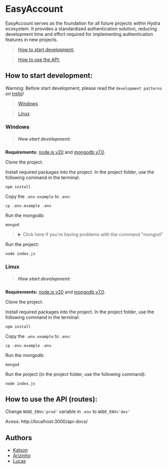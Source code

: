 # EasyAccount

EasyAccount serves as the foundation for all future projects within Hydra ecosystem. It provides a standardized authentication solution, reducing development time and effort required for implementing authentication features in new projects.

> [How to start development:](#dev)

> [How to use the API:](#routes)

<a name="dev"></a>
## How to start development:

Warning: Before start development, please read the `development patterns` on [trello](https://trello.com/b/R1QyP0ea/hydra)!

> [Windows](#windows)

> [Linux](#linux)


<a name="windows"></a>
### Windows
> ##### How start development:
**Requirements:**
[node.js v20](https://nodejs.org/en/download/) and [mongodb v7.0](https://fastdl.mongodb.org/windows/mongodb-windows-x86_64-7.0.5-signed.msi).

Clone the project.

Install required packages into the project. In the project folder, use the following command in the terminal:

  ```
npm install
  ```

Copy the `.env.example` to `.env`:
  ```
cp .env.example .env
  ```

Run the mongodb:

  ```
mongod
  ```
<blockquote> 
<details>
  <summary> Click here if you're having problems with the command "mongod" </summary>
  <blockquote> 
   
    Reinstall MongoDB as usual and wait until Compass appears. If it doesn't, uninstall and reinstall. 
    Copy the installation path; we'll need it.
    Open a command prompt (cmd.exe) as an administrator.
    Type: cd C:\
    Then: md "\data\db"
    After that: "C:\Program Files\MongoDB\Server\4.2\bin\mongod.exe" --dbpath="c:\data\db"
    Press "CTRL+C" and close cmd.exe.
    Copy the installation path up to the "bin" folder, for example: C:\Program Files\MongoDB\Server\YOUR_MONGODB_VERSION\bin
    Go to system properties and add to the system environment variables (search on Google) in "PATH":
    Double-click on PATH in "System Environment Variables".
    Click on "New"
    Paste the copied path and click OK.
 </blockquote>
</details>
</blockquote>

Run the project:

  ```
node index.js
  ```

<a name="linux"></a>
### Linux
> #####  How start development:
**Requirements:**  [node.js v20](https://nodejs.org/en/download/) and [mongodb v7.0](https://www.mongodb.com/try/download/community).

Clone the project.

Install required packages into the project. In the project folder, use the following command in the terminal:

  ```
npm install
  ```

Copy the `.env.example` to `.env`:
  ```
cp .env.example .env
  ```

Run the mongodb:

  ```
mongod
  ```

Run the project (in the project folder, use the following command):

  ```
node index.js
  ```

<a name="routes"></a>
## How to use the API (routes):

Change `NODE_ENV='prod'` variable in `.env` to  `NODE_ENV='dev'`

Acess: http://localhost:3000/api-docs/


## Authors
- [Katson](https://github.com/katson1)
- [Arizinho](https://github.com/arimateia98)
- [Lucas](https://github.com/lucasjarrier)
